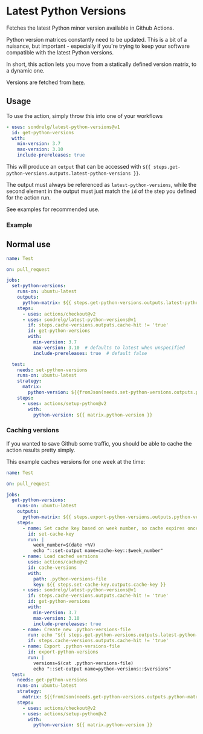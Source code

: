 # Latest Python Versions

Fetches the latest Python minor version available in Github Actions.

Python version matrices constantly need to be updated.
This is a bit of a nuisance, but important - especially if you're trying to keep
your software compatible with the latest Python versions.

In short, this action lets you move from a statically defined version matrix,
to a dynamic one.

Versions are fetched from [here](https://raw.githubusercontent.com/actions/python-versions/main/versions-manifest.json).

## Usage

To use the action, simply throw this into one of your workflows

```yaml
- uses: sondrelg/latest-python-versions@v1
  id: get-python-versions
  with:
    min-version: 3.7
    max-version: 3.10
    include-prereleases: true
```

This will produce an `output` that can be accessed with `${{ steps.get-python-versions.outputs.latest-python-versions }}`.

The output must always be referenced as `latest-python-versions`, while the second element in the output must just match
the `id` of the step you defined for the action run.

See examples for recommended use.

### Example

## Normal use

```yaml
name: Test

on: pull_request

jobs:
  set-python-versions:
    runs-on: ubuntu-latest
    outputs:
      python-matrix: ${{ steps.get-python-versions.outputs.latest-python-versions }}
    steps:
      - uses: actions/checkout@v2
      - uses: sondrelg/latest-python-versions@v1
        if: steps.cache-versions.outputs.cache-hit != 'true'
        id: get-python-versions
        with:
          min-version: 3.7
          max-version: 3.10  # defaults to latest when unspecified
          include-prereleases: true  # default false

  test:
    needs: set-python-versions
    runs-on: ubuntu-latest
    strategy:
      matrix:
        python-version: ${{fromJson(needs.set-python-versions.outputs.python-matrix)}}
    steps:
      - uses: actions/setup-python@v2
        with:
          python-version: ${{ matrix.python-version }}

```

### Caching versions

If you wanted to save Github some traffic, you
should be able to cache the action results pretty simply.

This example caches versions for one week at the time:

```yaml
name: Test

on: pull_request

jobs:
  get-python-versions:
    runs-on: ubuntu-latest
    outputs:
      python-matrix: ${{ steps.export-python-versions.outputs.python-versions }}
    steps:
      - name: Set cache key based on week number, so cache expires once a week
        id: set-cache-key
        run: |
          week_number=$(date +%V)
          echo "::set-output name=cache-key::$week_number"
      - name: Load cached versions
        uses: actions/cache@v2
        id: cache-versions
        with:
          path: .python-versions-file
          key: ${{ steps.set-cache-key.outputs.cache-key }}
      - uses: sondrelg/latest-python-versions@v1
        if: steps.cache-versions.outputs.cache-hit != 'true'
        id: get-python-versions
        with:
          min-version: 3.7
          max-version: 3.10
          include-prereleases: true
      - name: Create new .python-versions-file
        run: echo "${{ steps.get-python-versions.outputs.latest-python-versions }}" > .python-versions-file
        if: steps.cache-versions.outputs.cache-hit != 'true'
      - name: Export .python-versions-file
        id: export-python-versions
        run: |
          versions=$(cat .python-versions-file)
          echo "::set-output name=python-versions::$versions"
  test:
    needs: get-python-versions
    runs-on: ubuntu-latest
    strategy:
      matrix: ${{fromJson(needs.get-python-versions.outputs.python-matrix)}}
    steps:
      - uses: actions/checkout@v2
      - uses: actions/setup-python@v2
        with:
          python-version: ${{ matrix.python-version }}
```
